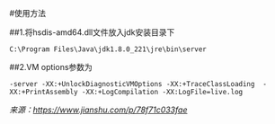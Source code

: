 #使用方法

##1.将hsdis-amd64.dll文件放入jdk安装目录下

`C:\Program Files\Java\jdk1.8.0_221\jre\bin\server`

##2.VM options参数为

`-server -XX:+UnlockDiagnosticVMOptions -XX:+TraceClassLoading  -XX:+PrintAssembly -XX:+LogCompilation -XX:LogFile=live.log`

_来源：https://www.jianshu.com/p/78f71c033fae_